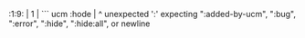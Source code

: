 :1:9:
  |
1 | ``` ucm :hode
  |         ^
unexpected ':'
expecting ":added-by-ucm", ":bug", ":error", ":hide", ":hide:all", or newline
